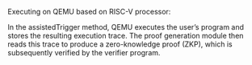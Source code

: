 Executing on QEMU based on RISC-V processor:

In the assistedTrigger method, QEMU executes the user’s program and stores the resulting execution trace. The proof generation module then reads this trace to produce a zero-knowledge proof (ZKP), which is subsequently verified by the verifier program.
